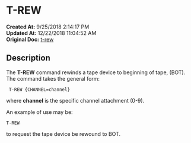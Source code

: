 # T-REW

**Created At:** 9/25/2018 2:14:17 PM  
**Updated At:** 12/22/2018 11:04:52 AM  
**Original Doc:** [t-rew](https://docs.jbase.com/49399-tape/t-rew)  


## Description 

The **T-REW** command rewinds a tape device to beginning of tape, (BOT). The command takes the general form:

```
 T-REW {CHANNEL=channel}
```

where **channel** is the specific channel attachment (0-9).

An example of use may be:

```
T-REW
```

to request the tape device be rewound to BOT.
